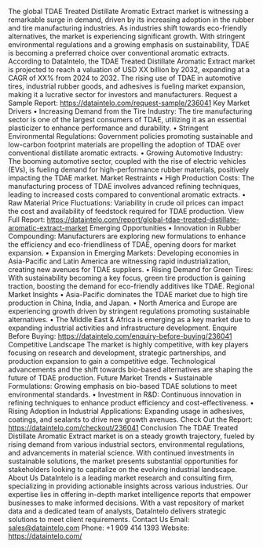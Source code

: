 The global TDAE Treated Distillate Aromatic Extract market is witnessing a remarkable surge in demand, driven by its increasing adoption in the rubber and tire manufacturing industries. As industries shift towards eco-friendly alternatives, the market is experiencing significant growth. With stringent environmental regulations and a growing emphasis on sustainability, TDAE is becoming a preferred choice over conventional aromatic extracts.
According to DataIntelo, the TDAE Treated Distillate Aromatic Extract market is projected to reach a valuation of USD XX billion by 2032, expanding at a CAGR of XX% from 2024 to 2032. The rising use of TDAE in automotive tires, industrial rubber goods, and adhesives is fueling market expansion, making it a lucrative sector for investors and manufacturers.
Request a Sample Report: https://dataintelo.com/request-sample/236041
Key Market Drivers
•	Increasing Demand from the Tire Industry: The tire manufacturing sector is one of the largest consumers of TDAE, utilizing it as an essential plasticizer to enhance performance and durability.
•	Stringent Environmental Regulations: Government policies promoting sustainable and low-carbon footprint materials are propelling the adoption of TDAE over conventional distillate aromatic extracts.
•	Growing Automotive Industry: The booming automotive sector, coupled with the rise of electric vehicles (EVs), is fueling demand for high-performance rubber materials, positively impacting the TDAE market.
Market Restraints
•	High Production Costs: The manufacturing process of TDAE involves advanced refining techniques, leading to increased costs compared to conventional aromatic extracts.
•	Raw Material Price Fluctuations: Variability in crude oil prices can impact the cost and availability of feedstock required for TDAE production.
View Full Report: https://dataintelo.com/report/global-tdae-treated-distillate-aromatic-extract-market 
Emerging Opportunities
•	Innovation in Rubber Compounding: Manufacturers are exploring new formulations to enhance the efficiency and eco-friendliness of TDAE, opening doors for market expansion.
•	Expansion in Emerging Markets: Developing economies in Asia-Pacific and Latin America are witnessing rapid industrialization, creating new avenues for TDAE suppliers.
•	Rising Demand for Green Tires: With sustainability becoming a key focus, green tire production is gaining traction, boosting the demand for eco-friendly additives like TDAE.
Regional Market Insights
•	Asia-Pacific dominates the TDAE market due to high tire production in China, India, and Japan.
•	North America and Europe are experiencing growth driven by stringent regulations promoting sustainable alternatives.
•	The Middle East & Africa is emerging as a key market due to expanding industrial activities and infrastructure development.
Enquire Before Buying: https://dataintelo.com/enquiry-before-buying/236041
Competitive Landscape
The market is highly competitive, with key players focusing on research and development, strategic partnerships, and production expansion to gain a competitive edge. Technological advancements and the shift towards bio-based alternatives are shaping the future of TDAE production.
Future Market Trends
•	Sustainable Formulations: Growing emphasis on bio-based TDAE solutions to meet environmental standards.
•	Investment in R&D: Continuous innovation in refining techniques to enhance product efficiency and cost-effectiveness.
•	Rising Adoption in Industrial Applications: Expanding usage in adhesives, coatings, and sealants to drive new growth avenues.
Check Out the Report: https://dataintelo.com/checkout/236041
Conclusion
The TDAE Treated Distillate Aromatic Extract market is on a steady growth trajectory, fueled by rising demand from various industrial sectors, environmental regulations, and advancements in material science. With continued investments in sustainable solutions, the market presents substantial opportunities for stakeholders looking to capitalize on the evolving industrial landscape.
About Us
DataIntelo is a leading market research and consulting firm, specializing in providing actionable insights across various industries. Our expertise lies in offering in-depth market intelligence reports that empower businesses to make informed decisions. With a vast repository of market data and a dedicated team of analysts, DataIntelo delivers strategic solutions to meet client requirements.
Contact Us
Email: sales@dataintelo.com
Phone: +1 909 414 1393
Website: https://dataintelo.com/
